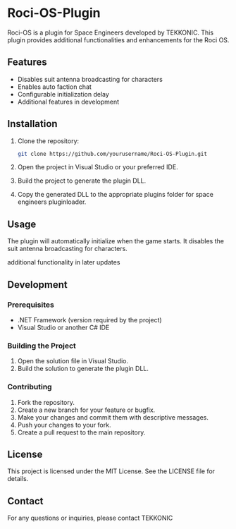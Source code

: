 # Roci-OS-Plugin

Roci-OS is a plugin for Space Engineers developed by TEKKONIC. This plugin provides additional functionalities and enhancements for the Roci OS.

## Features

- Disables suit antenna broadcasting for characters
- Enables auto faction chat
- Configurable initialization delay
- Additional features in development 

## Installation

1. Clone the repository:
    ```sh
    git clone https://github.com/yourusername/Roci-OS-Plugin.git
    ```

2. Open the project in Visual Studio or your preferred IDE.

3. Build the project to generate the plugin DLL.

4. Copy the generated DLL to the appropriate plugins folder for space engineers pluginloader.

## Usage

The plugin will automatically initialize when the game starts. It disables the suit antenna broadcasting for characters.

additional functionality in later updates

## Development

### Prerequisites

- .NET Framework (version required by the project)
- Visual Studio or another C# IDE

### Building the Project

1. Open the solution file in Visual Studio.
2. Build the solution to generate the plugin DLL.

### Contributing

1. Fork the repository.
2. Create a new branch for your feature or bugfix.
3. Make your changes and commit them with descriptive messages.
4. Push your changes to your fork.
5. Create a pull request to the main repository.

## License

This project is licensed under the MIT License. See the LICENSE file for details.

## Contact

For any questions or inquiries, please contact TEKKONIC

